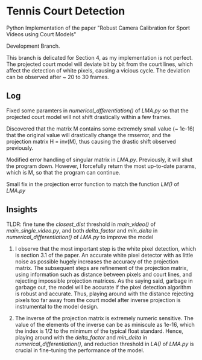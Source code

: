 # Tennis Court Detection

Python Implementation of the paper "Robust Camera Calibration for Sport Videos using Court Models"

Development Branch.

This branch is delicated for Section 4, as my implementation is not perfect. The projected court model will deviate bit by bit from the court lines, which affect the detection of white pixels, causing a vicious cycle. The deviation can be observed after ~ 20 to 30 frames.

## Log

Fixed some paramters in _numerical_dfferentiation()_ of _LMA.py_ so that the projected court model will not shift drastically within a few frames.

Discovered that the matrix M contains some extremely small value (~ 1e-16) that the original value will drastically change the rmserror, and the projection matrix H = inv(M), thus causing the drastic shift observed previously.

Modified error handling of singular matrix in _LMA.py_. Previously, it will shut the program down. However, I forcefully return the most up-to-date params, which is M, so that the program can continue.

Small fix in the projection error function to match the function _LM()_  of _LMA.py_

## Insights

TLDR: fine tune the _closest_dist_ threshold in _main_video()_ of _main_single_video.py_, and both _delta_factor_ and _min_delta_ in _numerical_differentiation()_ of _LMA.py_ to improve the model

1. I observe that the most important step is the white pixel detection, which is section 3.1 of the paper. An accurate white pixel detector with as little noise as possible hugely increases the accuracy of the projection matrix. The subsequent steps are refinement of the projection matrix, using information such as distance between pixels and court lines, and rejecting impossible projection matrices. As the saying said, garbage in garbage out, the model will be accurate if the pixel detection algorithm is robust and accurate. Thus, playing around with the distance rejecting pixels too far away from the court model after inverse projection is instrumental to the model design.

2. The inverse of the projection matrix is extremely numeric sensitive. The value of the elements of the inverse can be as miniscule as 1e-16, which the index is 1/2 to the minimum of the typical float standard. Hence, playing around with the _delta_factor_ and _min_delta_ in _numerical_differentiation()_, and reduction threshold in _LA()_ of _LMA.py_ is crucial in fine-tuning the performance of the model.
